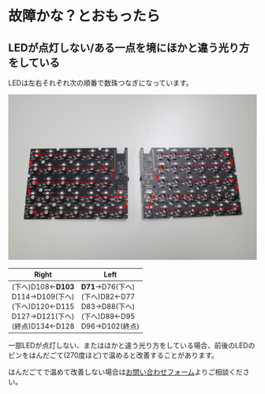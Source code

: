 # 故障かな？とおもったら

## LEDが点灯しない/ある一点を境にほかと違う光り方をしている

LEDは左右それぞれ次の順番で数珠つなぎになっています。

![LED_Chain_RL](imgs/LED_Chain.png)

|Right|Left|
|---|---|
|(下へ)D108<-**D103**<br />D114->D109(下へ)<br />(下へ)D120<-D115<br />D127->D121(下へ)<br />(終点)D134<-D128|**D71**->D76(下へ)<br />(下へ)D82<-D77<br />D83->D88(下へ)<br />(下へ)D89<-D95<br />D96->D102(終点)|

一部LEDが点灯しない、またはほかと違う光り方をしている場合、前後のLEDのピンをはんだごて(270度ほど)で温めると改善することがあります。

はんだごてで温めて改善しない場合は[お問い合わせフォーム](https://yushakobo.zendesk.com/hc/ja/requests/new)よりご相談ください。

